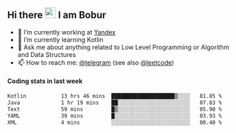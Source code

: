 ## Hi there <img src="https://media.giphy.com/media/hvRJCLFzcasrR4ia7z/giphy.gif" width="25px" height="25px"> I am Bobur

- 💼 I’m currently working at [Yandex](https://yandex.ru/)
- 🌱 I’m currently learning Kotlin
- 💬 Ask me about anything related to Low Level Programming or Algorithm and Data Structures
- 📫 How to reach me: [@telegram](https://t.me/octoant) (see also [@leetcode](https://leetcode.com/octoant/))    

#### Coding stats in last week

<!--START_SECTION:waka-->

```txt
Kotlin           13 hrs 46 mins  ████████████████████▒░░░░   81.85 %
Java             1 hr 19 mins    ██░░░░░░░░░░░░░░░░░░░░░░░   07.83 %
Text             59 mins         █▒░░░░░░░░░░░░░░░░░░░░░░░   05.90 %
YAML             39 mins         █░░░░░░░░░░░░░░░░░░░░░░░░   03.93 %
XML              4 mins          ░░░░░░░░░░░░░░░░░░░░░░░░░   00.40 %
```

<!--END_SECTION:waka-->
